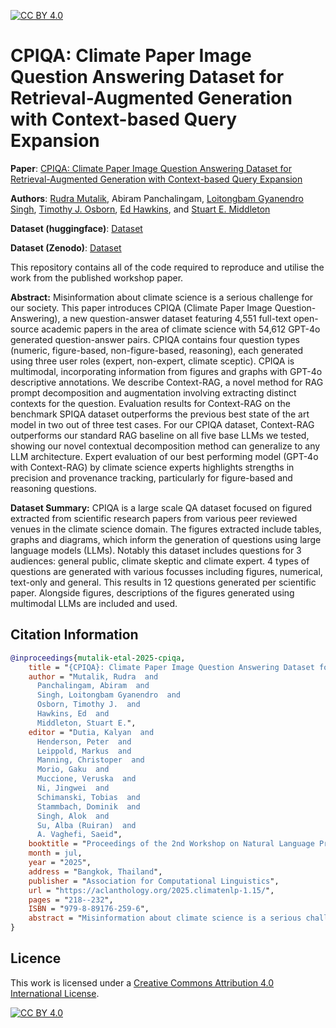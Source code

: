 [![CC BY 4.0][cc-by-shield]][cc-by]

# CPIQA: Climate Paper Image Question Answering Dataset for Retrieval-Augmented Generation with Context-based Query Expansion

**Paper**: [CPIQA: Climate Paper Image Question Answering Dataset for Retrieval-Augmented Generation with Context-based Query Expansion](https://aclanthology.org/2025.climatenlp-1.15/)

**Authors**: [Rudra Mutalik](https://rudramutalik.com/), Abiram Panchalingam, [Loitongbam Gyanendro Singh](https://sites.google.com/view/gyanendro), [Timothy J. Osborn](https://crudata.uea.ac.uk/~timo/), [Ed Hawkins](https://edhawkins.org/), and [Stuart E. Middleton](https://www.southampton.ac.uk/~sem03/)

**Dataset (huggingface)**: [Dataset](https://huggingface.co/datasets/RudraMutalik/CPIQA)

**Dataset (Zenodo)**: [Dataset](#)

This repository contains all of the code required to reproduce and utilise the work from the published workshop paper. 

**Abstract:** Misinformation about climate science is a serious challenge for our society. This paper introduces CPIQA (Climate Paper Image Question-Answering), a new question-answer dataset featuring 4,551 full-text open-source academic papers in the area of climate science with 54,612 GPT-4o generated question-answer pairs. CPIQA contains four question types (numeric, figure-based, non-figure-based, reasoning), each generated using three user roles (expert, non-expert, climate sceptic). CPIQA is multimodal, incorporating information from figures and graphs with GPT-4o descriptive annotations. We describe Context-RAG, a novel method for RAG prompt decomposition and augmentation involving extracting distinct contexts for the question. Evaluation results for Context-RAG on the benchmark SPIQA dataset outperforms the previous best state of the art model in two out of three test cases. For our CPIQA dataset, Context-RAG outperforms our standard RAG baseline on all five base LLMs we tested, showing our novel contextual decomposition method can generalize to any LLM architecture. Expert evaluation of our best performing model (GPT-4o with Context-RAG) by climate science experts highlights strengths in precision and provenance tracking, particularly for figure-based and reasoning questions.

**Dataset Summary:** CPIQA is a large scale QA dataset focused on figured extracted from scientific research papers from various peer reviewed venues in the climate science domain. The figures extracted include tables, graphs and diagrams, which inform the generation of questions using large language models (LLMs). Notably this dataset includes questions for 3 audiences: general public, climate skeptic and climate expert. 4 types of questions are generated with various focusses including figures, numerical, text-only and general. This results in 12 questions generated per scientific paper. Alongside figures, descriptions of the figures generated using multimodal LLMs are included and used.

## Citation Information

```bibtex
@inproceedings{mutalik-etal-2025-cpiqa,
    title = "{CPIQA}: Climate Paper Image Question Answering Dataset for Retrieval-Augmented Generation with Context-based Query Expansion",
    author = "Mutalik, Rudra  and
      Panchalingam, Abiram  and
      Singh, Loitongbam Gyanendro  and
      Osborn, Timothy J.  and
      Hawkins, Ed  and
      Middleton, Stuart E.",
    editor = "Dutia, Kalyan  and
      Henderson, Peter  and
      Leippold, Markus  and
      Manning, Christoper  and
      Morio, Gaku  and
      Muccione, Veruska  and
      Ni, Jingwei  and
      Schimanski, Tobias  and
      Stammbach, Dominik  and
      Singh, Alok  and
      Su, Alba (Ruiran)  and
      A. Vaghefi, Saeid",
    booktitle = "Proceedings of the 2nd Workshop on Natural Language Processing Meets Climate Change (ClimateNLP 2025)",
    month = jul,
    year = "2025",
    address = "Bangkok, Thailand",
    publisher = "Association for Computational Linguistics",
    url = "https://aclanthology.org/2025.climatenlp-1.15/",
    pages = "218--232",
    ISBN = "979-8-89176-259-6",
    abstract = "Misinformation about climate science is a serious challenge for our society. This paper introduces CPIQA (Climate Paper Image Question-Answering), a new question-answer dataset featuring 4,551 full-text open-source academic papers in the area of climate science with 54,612 GPT-4o generated question-answer pairs. CPIQA contains four question types (numeric, figure-based, non-figure-based, reasoning), each generated using three user roles (expert, non-expert, climate sceptic). CPIQA is multimodal, incorporating information from figures and graphs with GPT-4o descriptive annotations. We describe Context-RAG, a novel method for RAG prompt decomposition and augmentation involving extracting distinct contexts for the question. Evaluation results for Context-RAG on the benchmark SPIQA dataset outperforms the previous best state of the art model in two out of three test cases. For our CPIQA dataset, Context-RAG outperforms our standard RAG baseline on all five base LLMs we tested, showing our novel contextual decomposition method can generalize to any LLM architecture. Expert evaluation of our best performing model (GPT-4o with Context-RAG) by climate science experts highlights strengths in precision and provenance tracking, particularly for figure-based and reasoning questions."
}
```

## Licence

This work is licensed under a
[Creative Commons Attribution 4.0 International License][cc-by].

[![CC BY 4.0][cc-by-image]][cc-by]

[cc-by]: http://creativecommons.org/licenses/by/4.0/
[cc-by-image]: https://i.creativecommons.org/l/by/4.0/88x31.png
[cc-by-shield]: https://img.shields.io/badge/License-CC%20BY%204.0-lightgrey.svg
